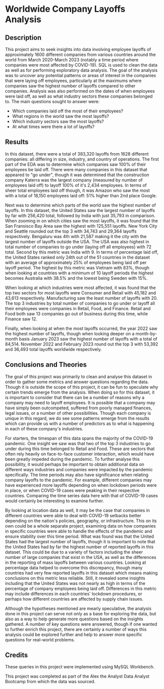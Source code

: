 # Worldwide Company Layoffs Analysis

## Description

This project aims to seek insights into data involving employee layoffs of approximately 1600 different companies from various countries around the world from March 2020-March 2023 (notably a time period where companies were most affected by COVID-19). SQL is used to clean the data as well as for performing exploratory data analysis. The goal of the analysis 
was to uncover any potential patterns or areas of interest in the companies that were laying off employees, particularly at the maximums where companies saw the highest number of layoffs compared to other companies. Analysis was also performed
on the dates of when employees were laid off, as well as what industry sectors these companies belonged to. The main questions sought to answer were:

- Which companies laid off the most of their employees?
- What regions in the world saw the most layoffs?
- Which industry sectors saw the most layoffs?
- At what times were there a lot of layoffs?

## Results

In this dataset, there were a total of 383,320 layoffs from 1628 different companies: all differing in size, industry, and country of operations. The first part of the EDA was to determine which companies saw 100% of their employees be laid off. There were many companies in this dataset that appeared to "go under", though it was determined that the construction company Katerra was the largest company (measured by number of employees laid off) to layoff 100% of it's 2,434 employees. In terms of sheer total employees laid off though, it was Amazon who saw the most with a total of 18,150 employees laid off: 51% higher than 2nd place Google.

Next was to determine which parts of the world saw the highest number of layoffs. In this dataset, the United States saw the largest number of layoffs by far with 256,420 total, followed by India with just 35,793 in comparison. When zooming in on which cities saw the most layoffs, it was found that the San Fransisco Bay Area saw the highest with 125,551 layoffs. New York City and Seattle rounded out the top 3 with 34,743 and 29,364 layoffs respectively. Bengaluru was 4th with 21,587 making it the city with the
largest number of layoffs outside the USA. The USA was also highest in total number of companies to go under (laying off all employees) with 72 total. Second by this metric was India with 9. In terms of percentage laid off, the United States ranked only 24th out of the 51 countries in the dataset with an average of approximately 25% of employees being laid off per layoff period. The highest by this metric was Vietnam with 83%, though when looking at countries with a minimum of 10 layoff periods the highest becomes Australia with 38.5% and the lowest being Sweden with 15%.

When looking at which industries were most affected, it was found that the top two sectors for most layoffs were Consumer and Retail with 45,182 and 43,613 respectively. Manufacturing saw the least number of layoffs with 20. The top 3 industries by total number of companies to go under or layoff all their employees were companies in Retail, Food, and Finance. Retail and Food both saw 13 companies go out of business during this time, while Finance saw 12.

Finally, when looking at when the most layoffs occurred, the year 2022 saw the highest number of layoffs, though when looking deeper on a month-by-month basis January 2023 saw the highest number of layoffs with a total of 84,514. November 2022 and February 2023 round out the top 3 with 53,392 and 36,493 total layoffs worldwide respectively.

## Conclusions and Theories

The goal of this project was primarily to clean and analyse this dataset in order to gather some metrics and answer questions regarding the data. Though it is outside the scope of this project, it can be fun to speculate why certain trends emerge from the analysis. When doing so for this dataset, it is important to consider that there can be a number of reasons why a company may need to layoff employees. It is possible that a company may have simply been outcompeted, suffered from poorly managed finances, legal issues, or a number of other possibilities. Though each company is unique in this regard, we do see some patterns emerge from the results which can provide us with a number of predictors as to what is happening in each of these company's industries.

For starters, the timespan of this data spans the majority of the COVID-19 pandemic. One insight we saw was that two of the top 3 industries to go under during this time belonged to Retail and Food. These are sectors that often rely heavily on face-to-face customer interaction, which would have been greatly impeded during the pandemic. To further analyse this possibility, it would perhaps be important to obtain additional data on different ways industries and companies were impacted by the pandemic specifically. The time periods may also have significance when relating company layoffs to the pandemic. For example, different companies may have experienced more layoffs depending on when lockdown periods were in place, or when COVID-19 cases were peaking in their respective countries. Comparing the time series data here with that of COVID-19 cases would certainly be interesting to examine further.

By looking at location data as well, it may be the case that companies in different countries were able to deal with COVID-19 setbacks better depending on the nation's policies, geography, or infrastructure. This on its own could be a whole separate project, examining data on how companies in specific countries were able to handle the effects of the pandemic and ensure stability over this time period. What was found was that the United States had the largest number of layoffs, though it is important to note that the United States had by far the highest number of reported layoffs in this dataset. This could be due to a variety of factors including the sheer number of large companies that exist in the USA, as well as the differences in the reporting of mass layoffs between various countries. Looking at percentage data helped to overcome this discrepancy, though many countries had very few reported layoffs in this dataset which means making conclusions on this metric less reliable. Still, it revealed some insights including that the United States was not nearly as high in terms of the percentage of company employees being laid off. Differences in this metric may include differences in each countries' lockdown procedures, or perhaps how different countries are affected by supply chain issues.

Although the hypotheses mentioned are mearly speculative, the analysis done in this project can serve not only as a base for exploring the data, but also as a way to help generate more questions based on the insights gathered. A number of key questions were answered, though if one wanted to further enrich this project, there are certainly a number of ways this analysis could be explored further and help to answer more specific questions for real-world problems. 

## Credits
These queries in this project were implemented using MySQL Workbench.

This project was completed as part of the Alex the Analyst Data Analyst Bootcamp from which the data was sourced.
